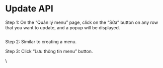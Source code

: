 # Update API

Step 1: On the “Quản lý menu” page, click on the “Sửa” button on any row that you want to update, and a popup will be displayed.

<figure><img src="https://lh7-rt.googleusercontent.com/docsz/AD_4nXfcHHvK_kMoHmZK8A344gSBMvDcY-SHzNV6NjKSz5I_WJSa6gFfhxouLnWEtSXW9HmvN-mGMk3VOAYVjCD_keTBAAJ_pl4-NpDTL8jcJhxkpkNjIUucw0R9OH4PNvFQTwn9YIJG80GbV49VGglYtCnvSX8nzu326eTvXcdsUg?key=UzZIS7gYdVnQcXeG4-ykVw" alt=""><figcaption></figcaption></figure>

Step 2: Similar to creating a menu.

Step 3: Click “Lưu thông tin menu” button.

\
